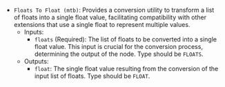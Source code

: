 - `Floats To Float (mtb)`: Provides a conversion utility to transform a list of floats into a single float value, facilitating compatibility with other extensions that use a single float to represent multiple values.
    - Inputs:
        - `floats` (Required): The list of floats to be converted into a single float value. This input is crucial for the conversion process, determining the output of the node. Type should be `FLOATS`.
    - Outputs:
        - `float`: The single float value resulting from the conversion of the input list of floats. Type should be `FLOAT`.
